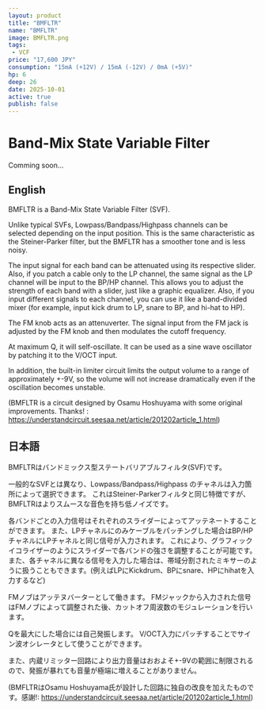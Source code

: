 ```yaml
---
layout: product
title: "BMFLTR"
name: "BMFLTR"
image: BMFLTR.png
tags:
 - VCF
price: "17,600 JPY"
consumption: "15mA (+12V) / 15mA (-12V) / 0mA (+5V)"
hp: 6
deep: 26
date: 2025-10-01
active: true
publish: false
---
```


# Band-Mix State Variable Filter

Comming soon...

## English

BMFLTR is a Band-Mix State Variable Filter (SVF).

Unlike typical SVFs, Lowpass/Bandpass/Highpass channels can be selected depending on the input position.
This is the same characteristic as the Steiner-Parker filter, but the BMFLTR has a smoother tone and is less noisy.

The input signal for each band can be attenuated using its respective slider.
Also, if you patch a cable only to the LP channel, the same signal as the LP channel will be input to the BP/HP channel.
This allows you to adjust the strength of each band with a slider, just like a graphic equalizer.
Also, if you input different signals to each channel, you can use it like a band-divided mixer (for example, input kick drum to LP, snare to BP, and hi-hat to HP).

The FM knob acts as an attenuverter.
The signal input from the FM jack is adjusted by the FM knob and then modulates the cutoff frequency.

At maximum Q, it will self-oscillate.
It can be used as a sine wave oscillator by patching it to the V/OCT input.

In addition, the built-in limiter circuit limits the output volume to a range of approximately +-9V, so the volume will not increase dramatically even if the oscillation becomes unstable.

(BMFLTR is a circuit designed by Osamu Hoshuyama with some original improvements. Thanks! : https://understandcircuit.seesaa.net/article/201202article_1.html)

## 日本語

BMFLTRはバンドミックス型ステートバリアブルフィルタ(SVF)です。

一般的なSVFとは異なり、Lowpass/Bandpass/Highpass のチャネルは入力箇所によって選択できます。
これはSteiner-Parkerフィルタと同じ特徴ですが、BMFLTRはよりスムースな音色を持ち低ノイズです。

各バンドごとの入力信号はそれぞれのスライダーによってアッテネートすることができます。
また、LPチャネルにのみケーブルをパッチングした場合はBP/HPチャネルにLPチャネルと同じ信号が入力されます。
これにより、グラフィックイコライザーのようにスライダーで各バンドの強さを調整することが可能です。
また、各チャネルに異なる信号を入力した場合は、帯域分割されたミキサーのように扱うこともできます。(例えばLPにKickdrum、BPにsnare、HPにhihatを入力するなど)

FMノブはアッテヌバーターとして働きます。
FMジャックから入力された信号はFMノブによって調整された後、カットオフ周波数のモジュレーションを行います。

Qを最大にした場合には自己発振します。
V/OCT入力にパッチすることでサイン波オシレータとして使うことができます。

また、内蔵リミッター回路により出力音量はおおよそ+-9Vの範囲に制限されるので、発振が暴れても音量が極端に増えることがありません。

(BMFLTRはOsamu Hoshuyama氏が設計した回路に独自の改良を加えたものです。感謝!: https://understandcircuit.seesaa.net/article/201202article_1.html)

